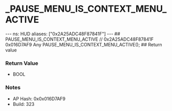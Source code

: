 # _PAUSE_MENU_IS_CONTEXT_MENU_ACTIVE

--- ns: HUD aliases: ["0x2A25ADC48F87841F"] --- ## PAUSE_MENU_IS_CONTEXT_MENU_ACTIVE  // 0x2A25ADC48F87841F 0x016D7AF9 Any PAUSE_MENU_IS_CONTEXT_MENU_ACTIVE();  ## Return value

### Return Value
* BOOL

### Notes
* AP Hash: 0x0x016D7AF9
* Build: 323

